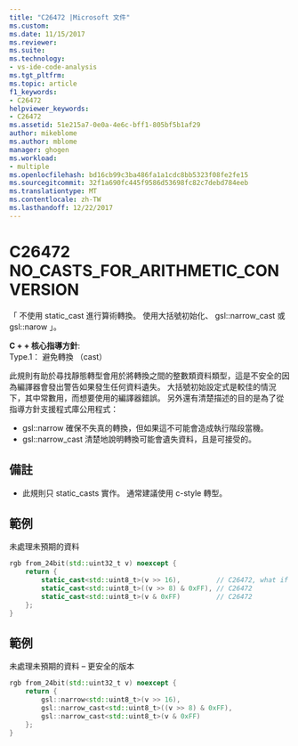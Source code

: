 ```yaml
---
title: "C26472 |Microsoft 文件"
ms.custom: 
ms.date: 11/15/2017
ms.reviewer: 
ms.suite: 
ms.technology:
- vs-ide-code-analysis
ms.tgt_pltfrm: 
ms.topic: article
f1_keywords:
- C26472
helpviewer_keywords:
- C26472
ms.assetid: 51e215a7-0e0a-4e6c-bff1-805bf5b1af29
author: mikeblome
ms.author: mblome
manager: ghogen
ms.workload:
- multiple
ms.openlocfilehash: bd16cb99c3ba486fa1a1cdc8bb5323f08fe2fe15
ms.sourcegitcommit: 32f1a690fc445f9586d53698fc82c7debd784eeb
ms.translationtype: MT
ms.contentlocale: zh-TW
ms.lasthandoff: 12/22/2017
---
```

# <a name="c26472-nocastsforarithmeticconversion"></a>C26472 NO_CASTS_FOR_ARITHMETIC_CONVERSION
「 不使用 static_cast 進行算術轉換。 使用大括號初始化、 gsl::narrow_cast 或 gsl::narow 」。

**C + + 核心指導方針**:   
Type.1： 避免轉換 （cast）

此規則有助於尋找靜態轉型會用於將轉換之間的整數類資料類型，這是不安全的因為編譯器會發出警告如果發生任何資料遺失。 大括號初始設定式是較佳的情況下，其中常數用，而想要使用的編譯器錯誤。 另外還有清楚描述的目的是為了從指導方針支援程式庫公用程式：
-   gsl::narrow 確保不失真的轉換，但如果這不可能會造成執行階段當機。
-   gsl::narrow_cast 清楚地說明轉換可能會遺失資料，且是可接受的。

## <a name="remarks"></a>備註    
 -  此規則只 static_casts 實作。 通常建議使用 c-style 轉型。
## <a name="example"></a>範例 
未處理未預期的資料

```cpp
rgb from_24bit(std::uint32_t v) noexcept {
    return {
        static_cast<std::uint8_t>(v >> 16),         // C26472, what if top byte is non-zero?
        static_cast<std::uint8_t>((v >> 8) & 0xFF), // C26472
        static_cast<std::uint8_t>(v & 0xFF)         // C26472
    };
}
```

## <a name="example"></a>範例 
未處理未預期的資料 – 更安全的版本

```cpp
rgb from_24bit(std::uint32_t v) noexcept {
    return {
        gsl::narrow<std::uint8_t>(v >> 16),
        gsl::narrow_cast<std::uint8_t>((v >> 8) & 0xFF),
        gsl::narrow_cast<std::uint8_t>(v & 0xFF)
    };
}
```

